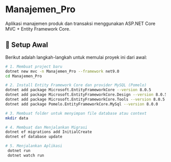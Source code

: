 # Manajemen_Pro

Aplikasi manajemen produk dan transaksi menggunakan ASP.NET Core MVC + Entity Framework Core.

## 🚀 Setup Awal

Berikut adalah langkah-langkah untuk memulai proyek ini dari awal:

```bash
# 1. Membuat project baru
dotnet new mvc -n Manajemen_Pro --framework net9.0
cd Manajemen_Pro

# 2. Install Entity Framework Core dan provider MySQL (Pomelo)
dotnet add package Microsoft.EntityFrameworkCore --version 8.0.5
dotnet add package Microsoft.EntityFrameworkCore.Design --version 8.0.5
dotnet add package Microsoft.EntityFrameworkCore.Tools --version 8.0.5
dotnet add package Pomelo.EntityFrameworkCore.MySql --version 8.0.0

# 3. Membuat folder untuk menyimpan file database atau context
mkdir data

# 4. Membuat dan Menjalankan Migrasi
dotnet ef migrations add InitialCreate
dotnet ef database update

# 5. Menjalankan Aplikasi
 dotnet run 
 dotnet watch run
